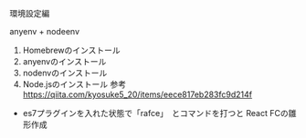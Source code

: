 環境設定編

anyenv + nodeenv
1. Homebrewのインストール
2. anyenvのインストール
3. nodenvのインストール
4. Node.jsのインストール
参考
https://qiita.com/kyosuke5_20/items/eece817eb283fc9d214f

- es7プラグインを入れた状態で「rafce」　とコマンドを打つと React FCの雛形作成